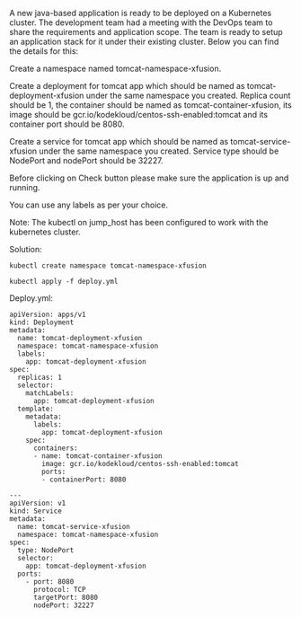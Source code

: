 A new java-based application is ready to be deployed on a Kubernetes cluster. The development team had a meeting with the DevOps team to share the requirements and application scope. The team is ready to setup an application stack for it under their existing cluster. Below you can find the details for this:

Create a namespace named tomcat-namespace-xfusion.

Create a deployment for tomcat app which should be named as tomcat-deployment-xfusion under the same namespace you created. Replica count should be 1, the container should be named as tomcat-container-xfusion, its image should be gcr.io/kodekloud/centos-ssh-enabled:tomcat and its container port should be 8080.

Create a service for tomcat app which should be named as tomcat-service-xfusion under the same namespace you created. Service type should be NodePort and nodePort should be 32227.

Before clicking on Check button please make sure the application is up and running.

You can use any labels as per your choice.

Note: The kubectl on jump_host has been configured to work with the kubernetes cluster.

Solution:

```
kubectl create namespace tomcat-namespace-xfusion

kubectl apply -f deploy.yml
```

Deploy.yml:
```
apiVersion: apps/v1
kind: Deployment
metadata:
  name: tomcat-deployment-xfusion
  namespace: tomcat-namespace-xfusion
  labels:
    app: tomcat-deployment-xfusion
spec:
  replicas: 1
  selector:
    matchLabels:
      app: tomcat-deployment-xfusion
  template:
    metadata:
      labels:
        app: tomcat-deployment-xfusion
    spec:
      containers:
      - name: tomcat-container-xfusion
        image: gcr.io/kodekloud/centos-ssh-enabled:tomcat
        ports:
        - containerPort: 8080
        
---        
apiVersion: v1
kind: Service
metadata:
  name: tomcat-service-xfusion
  namespace: tomcat-namespace-xfusion
spec:
  type: NodePort
  selector:
    app: tomcat-deployment-xfusion
  ports:
    - port: 8080
      protocol: TCP
      targetPort: 8080
      nodePort: 32227
```